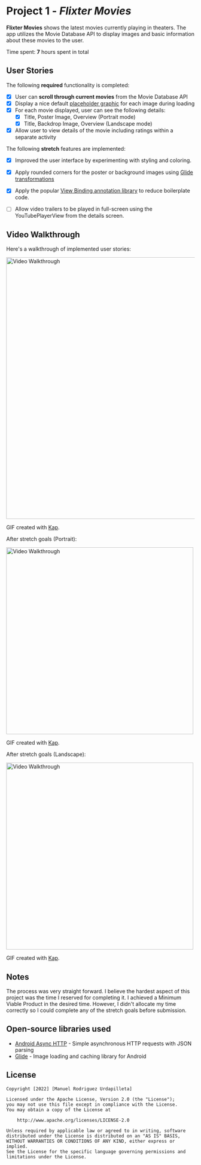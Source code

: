 # Project 1 - *Flixter Movies*

**Flixter Movies** shows the latest movies currently playing in theaters. The app utilizes the Movie Database API to display images and basic information about these movies to the user.

Time spent: **7** hours spent in total

## User Stories

The following **required** functionality is completed:

* [x] User can **scroll through current movies** from the Movie Database API
* [x] Display a nice default [placeholder graphic](https://guides.codepath.org/android/Displaying-Images-with-the-Glide-Library#advanced-usage) for each image during loading
* [x] For each movie displayed, user can see the following details:
    * [x] Title, Poster Image, Overview (Portrait mode)
    * [x] Title, Backdrop Image, Overview (Landscape mode)
* [x] Allow user to view details of the movie including ratings within a separate activity

The following **stretch** features are implemented:

* [x] Improved the user interface by experimenting with styling and coloring.
* [x] Apply rounded corners for the poster or background images using [Glide transformations](https://guides.codepath.org/android/Displaying-Images-with-the-Glide-Library#transformations)
* [x] Apply the popular [View Binding annotation library](http://guides.codepath.org/android/Reducing-View-Boilerplate-with-ViewBinding) to reduce boilerplate code.
* [ ] Allow video trailers to be played in full-screen using the YouTubePlayerView from the details screen.


## Video Walkthrough

Here's a walkthrough of implemented user stories:

<img src='https://github.com/manuelrurda/Flixter-Movies/blob/main/showcase.gif' title='Flixter Movies App Showcase' width='700' alt='Video Walkthrough' />

GIF created with [Kap](https://getkap.co/).

After stretch goals (Portrait):

<img src='https://github.com/manuelrurda/Flixter-Movies/blob/main/ImprovedShowcasePortrait.gif' title='Flixter Movies App Improved Showcase' width='500' alt='Video Walkthrough' />

GIF created with [Kap](https://getkap.co/).

After stretch goals (Landscape):

<img src='https://github.com/manuelrurda/Flixter-Movies/blob/main/ImprovedShowcaseLandscape.gif' title='Flixter Movies App Improved Showcase' width='500' alt='Video Walkthrough' />

GIF created with [Kap](https://getkap.co/).

## Notes

The process was very straight forward. I believe the hardest aspect of this project was the time I reserved for completing it.
I achieved a Minimum Viable Product in the desired time. However, I didn't allocate my time correctly so I could complete any of the stretch goals before submission.  

## Open-source libraries used

- [Android Async HTTP](https://github.com/loopj/android-async-http) - Simple asynchronous HTTP requests with JSON parsing
- [Glide](https://github.com/bumptech/glide) - Image loading and caching library for Android

## License

    Copyright [2022] [Manuel Rodriguez Urdapilleta]

    Licensed under the Apache License, Version 2.0 (the "License");
    you may not use this file except in compliance with the License.
    You may obtain a copy of the License at

        http://www.apache.org/licenses/LICENSE-2.0

    Unless required by applicable law or agreed to in writing, software
    distributed under the License is distributed on an "AS IS" BASIS,
    WITHOUT WARRANTIES OR CONDITIONS OF ANY KIND, either express or implied.
    See the License for the specific language governing permissions and
    limitations under the License.
